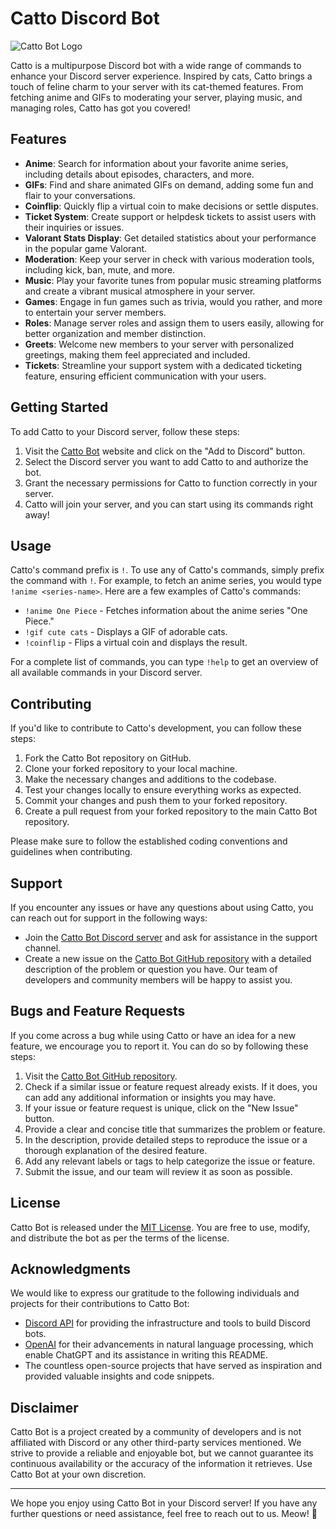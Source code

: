 # Catto Discord Bot

![Catto Bot Logo](catto_logo.png)

Catto is a multipurpose Discord bot with a wide range of commands to enhance your Discord server experience. Inspired by cats, Catto brings a touch of feline charm to your server with its cat-themed features. From fetching anime and GIFs to moderating your server, playing music, and managing roles, Catto has got you covered!

## Features

- **Anime**: Search for information about your favorite anime series, including details about episodes, characters, and more.
- **GIFs**: Find and share animated GIFs on demand, adding some fun and flair to your conversations.
- **Coinflip**: Quickly flip a virtual coin to make decisions or settle disputes.
- **Ticket System**: Create support or helpdesk tickets to assist users with their inquiries or issues.
- **Valorant Stats Display**: Get detailed statistics about your performance in the popular game Valorant.
- **Moderation**: Keep your server in check with various moderation tools, including kick, ban, mute, and more.
- **Music**: Play your favorite tunes from popular music streaming platforms and create a vibrant musical atmosphere in your server.
- **Games**: Engage in fun games such as trivia, would you rather, and more to entertain your server members.
- **Roles**: Manage server roles and assign them to users easily, allowing for better organization and member distinction.
- **Greets**: Welcome new members to your server with personalized greetings, making them feel appreciated and included.
- **Tickets**: Streamline your support system with a dedicated ticketing feature, ensuring efficient communication with your users.

## Getting Started

To add Catto to your Discord server, follow these steps:

1. Visit the [Catto Bot](https://www.example.com) website and click on the "Add to Discord" button.
2. Select the Discord server you want to add Catto to and authorize the bot.
3. Grant the necessary permissions for Catto to function correctly in your server.
4. Catto will join your server, and you can start using its commands right away!

## Usage

Catto's command prefix is `!`. To use any of Catto's commands, simply prefix the command with `!`. For example, to fetch an anime series, you would type `!anime <series-name>`. Here are a few examples of Catto's commands:

- `!anime One Piece` - Fetches information about the anime series "One Piece."
- `!gif cute cats` - Displays a GIF of adorable cats.
- `!coinflip` - Flips a virtual coin and displays the result.

For a complete list of commands, you can type `!help` to get an overview of all available commands in your Discord server.

## Contributing

If you'd like to contribute to Catto's development, you can follow these steps:

1. Fork the Catto Bot repository on GitHub.
2. Clone your forked repository to your local machine.
3. Make the necessary changes and additions to the codebase.
4. Test your changes locally to ensure everything works as expected.
5. Commit your changes and push them to your forked repository.
6. Create a pull request from your forked repository to the main Catto Bot repository.

Please make sure to follow the established coding conventions and guidelines when contributing.

## Support

If you encounter any issues or have any questions about using Catto, you can reach out for support in the following ways:

- Join the [Catto Bot Discord server](https://discord.gg/example) and ask for assistance in the support channel.
- Create a new issue on the [Catto Bot GitHub repository](https://github.com/your-username/cat-bot/issues) with a detailed description of the problem or question you have. Our team of developers and community members will be happy to assist you.

## Bugs and Feature Requests

If you come across a bug while using Catto or have an idea for a new feature, we encourage you to report it. You can do so by following these steps:

1. Visit the [Catto Bot GitHub repository](https://github.com/your-username/cat-bot/issues).
2. Check if a similar issue or feature request already exists. If it does, you can add any additional information or insights you may have.
3. If your issue or feature request is unique, click on the "New Issue" button.
4. Provide a clear and concise title that summarizes the problem or feature.
5. In the description, provide detailed steps to reproduce the issue or a thorough explanation of the desired feature.
6. Add any relevant labels or tags to help categorize the issue or feature.
7. Submit the issue, and our team will review it as soon as possible.

## License

Catto Bot is released under the [MIT License](LICENSE). You are free to use, modify, and distribute the bot as per the terms of the license.

## Acknowledgments

We would like to express our gratitude to the following individuals and projects for their contributions to Catto Bot:

- [Discord API](https://discord.com/developers/docs/intro) for providing the infrastructure and tools to build Discord bots.
- [OpenAI](https://openai.com/) for their advancements in natural language processing, which enable ChatGPT and its assistance in writing this README.
- The countless open-source projects that have served as inspiration and provided valuable insights and code snippets.

## Disclaimer

Catto Bot is a project created by a community of developers and is not affiliated with Discord or any other third-party services mentioned. We strive to provide a reliable and enjoyable bot, but we cannot guarantee its continuous availability or the accuracy of the information it retrieves. Use Catto Bot at your own discretion.

---

We hope you enjoy using Catto Bot in your Discord server! If you have any further questions or need assistance, feel free to reach out to us. Meow! 🐾
